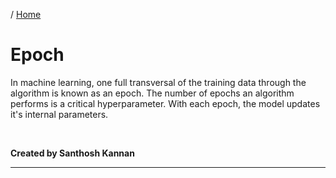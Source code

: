 / [Home](index.md)

# Epoch

In machine learning, one full transversal of the training data through the algorithm is known as an epoch. The number of epochs an algorithm performs is a critical hyperparameter. With each epoch, the model updates it's internal parameters.

<br>

**Created by Santhosh Kannan**

---

<br>
